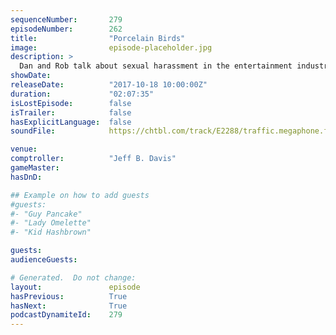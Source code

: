 ```yaml
---
sequenceNumber:       279
episodeNumber:        262
title:                "Porcelain Birds"
image:                episode-placeholder.jpg
description: >
  Dan and Rob talk about sexual harassment in the entertainment industry and the ramifications of a Rick & Morty porn parody being produced. Spencer reveals why people really buy iPads. Featuring Dan Harmon, Rob Schrab, Spencer Crittenden and Steve Levy.
showDate:             
releaseDate:          "2017-10-18 10:00:00Z"
duration:             "02:07:35"
isLostEpisode:        false
isTrailer:            false
hasExplicitLanguage:  false
soundFile:            https://chtbl.com/track/E2288/traffic.megaphone.fm/STA5330727073.mp3?updated=1596587371

venue:                
comptroller:          "Jeff B. Davis"
gameMaster:           
hasDnD:               

## Example on how to add guests
#guests:
#- "Guy Pancake"
#- "Lady Omelette"
#- "Kid Hashbrown"

guests:
audienceGuests:

# Generated.  Do not change:
layout:               episode
hasPrevious:          True
hasNext:              True
podcastDynamiteId:    279
---
```


